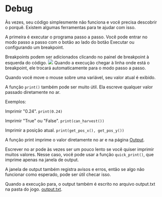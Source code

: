 # Debug
Às vezes, seu código simplesmente não funciona e você precisa descobrir o porquê. Existem algumas ferramentas para te ajudar com isso.

A primeira é executar o programa passo a passo. 
Você pode entrar no modo passo a passo com o botão ao lado do botão Executar ou configurando um breakpoint.

Breakpoints podem ser adicionados clicando no painel de breakpoint à esquerda do código.
![](Breakpoints227)
Quando a execução chegar à linha onde está o breakpoint, ele trocará automaticamente para o modo passo a passo.

Quando você move o mouse sobre uma variável, seu valor atual é exibido.

A função `print()` também pode ser muito útil. Ela escreve qualquer valor passado diretamente no ar.

Exemplos:

Imprimir "0.24".
`print(0.24)`

Imprimir "True" ou "False".
`print(can_harvest())`

Imprimir a posição atual.
`print(get_pos_x(), get_pos_y())`

A função print imprime o valor diretamente no ar e na página [Output](docs/output.md).

Escrever no ar pode às vezes ser um pouco lento se você quiser imprimir muitos valores.
Nesse caso, você pode usar a função `quick_print()`, que imprime apenas na janela de output.

A janela de output também registra avisos e erros, então se algo não funcionar como esperado, pode ser útil checar isso.

Quando a execução para, o output também é escrito no arquivo output.txt na pasta do jogo. [output.txt](persistent_data_path/output.txt).